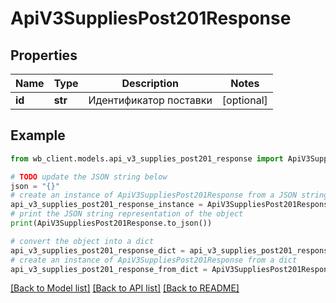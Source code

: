 # ApiV3SuppliesPost201Response


## Properties

Name | Type | Description | Notes
------------ | ------------- | ------------- | -------------
**id** | **str** | Идентификатор поставки | [optional] 

## Example

```python
from wb_client.models.api_v3_supplies_post201_response import ApiV3SuppliesPost201Response

# TODO update the JSON string below
json = "{}"
# create an instance of ApiV3SuppliesPost201Response from a JSON string
api_v3_supplies_post201_response_instance = ApiV3SuppliesPost201Response.from_json(json)
# print the JSON string representation of the object
print(ApiV3SuppliesPost201Response.to_json())

# convert the object into a dict
api_v3_supplies_post201_response_dict = api_v3_supplies_post201_response_instance.to_dict()
# create an instance of ApiV3SuppliesPost201Response from a dict
api_v3_supplies_post201_response_from_dict = ApiV3SuppliesPost201Response.from_dict(api_v3_supplies_post201_response_dict)
```
[[Back to Model list]](../README.md#documentation-for-models) [[Back to API list]](../README.md#documentation-for-api-endpoints) [[Back to README]](../README.md)


